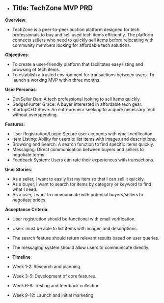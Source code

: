 - ## Title: TechZone MVP PRD
**Overview**:
- TechZone is a peer-to-peer auction platform designed for tech professionals to buy and sell used tech items efficiently. The platform connects sellers who need to quickly sell items before relocating with community members looking for affordable tech solutions.

**Objectives**:
- To create a user-friendly platform that facilitates easy listing and browsing of tech items.
- To establish a trusted environment for transactions between users.
To launch a working MVP within three months.

 **User Personas**:
- DevSeller Dan: A tech professional looking to sell items quickly.
- GadgetHunter Grace: A buyer interested in affordable tech gear.
- StartupCEO Steve: An entrepreneur seeking to acquire necessary tech without overspending.

 **Features**:
- User Registration/Login: Secure user accounts with email verification.
- Item Listing: Ability for users to list items with images and descriptions.
- Browsing and Search: A search function to find specific items quickly.
- Messaging: Direct communication between buyers and sellers to negotiate terms.
- Feedback System: Users can rate their experiences with transactions.

 **User Stories**:
- As a seller, I want to easily list my item so that I can sell it quickly.
- As a buyer, I want to search for items by category or keyword to find what I need.
- As a user, I want to communicate with potential buyers/sellers to negotiate prices.

 **Acceptance Criteria**:
- User registration should be functional with email verification.
- Users must be able to list items with images and descriptions.
- The search feature should return relevant results based on user queries.
- The messaging system should allow users to communicate directly.

- **Timeline**:
- Week 1-2: Research and planning.
- Week 3-5: Development of core features.
- Week 6-8: Testing and feedback collection.
- Week 9-12: Launch and initial marketing.

